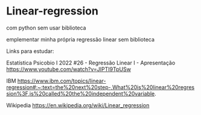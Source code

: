 # Linear-regression
com python sem usar biblioteca

emplementar minha própria regressão linear sem biblioteca


Links para estudar: 

Estatística Psicobio I 2022 #26 - Regressão Linear I - Apresentação
https://www.youtube.com/watch?v=JIPTI9TpUSw


IBM
https://www.ibm.com/topics/linear-regression#:~:text=the%20next%20step-,What%20is%20linear%20regression%3F,is%20called%20the%20independent%20variable.


Wikipedia
https://en.wikipedia.org/wiki/Linear_regression
